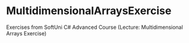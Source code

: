 # MultidimensionalArraysExercise
Exercises from SoftUni C# Advanced Course (Lecture: Multidimensional Arrays Exercise)
